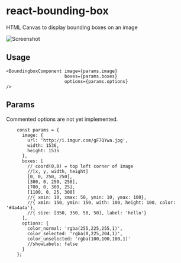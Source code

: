 # react-bounding-box
HTML Canvas to display bounding boxes on an image

![Screenshot](https://raw.githubusercontent.com/alx/react-bounding-box/master/dist/screenshot.png)

## Usage

```
<BoundingboxComponent image={params.image}
                      boxes={params.boxes}
                      options={params.options}
/>
```

## Params

Commented options are not yet implemented.

```
    const params = {
      image: {
        url: 'http://i.imgur.com/gF7QYwa.jpg',
        width: 1536,
        height: 1535
      },
      boxes: [
        // coord(0,0) = top left corner of image
        //[x, y, width, height]
        [0, 0, 250, 250],
        [300, 0, 250, 250],
        [700, 0, 300, 25],
        [1100, 0, 25, 300]
        //{ xmin: 10, xmax: 50, ymin: 10, ymax: 100},
        //{ xmin: 150, ymin: 150, with: 100, height: 100, color: '#4a4a4a'},
        //{ size: [350, 350, 50, 50], label: 'hello'}
      ],
      options: {
        color_normal: 'rgba(255,225,255,1)',
        color_selected: 'rgba(0,225,204,1)',
        color_unselected: 'rgba(100,100,100,1)'
        //showLabels: false
      }
    };
```
